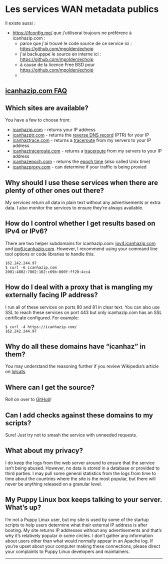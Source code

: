 
# Les services WAN metadata publics

Il existe aussi :

* https://ifconfig.me/  que j'utiliserai toujours ne préférenc à icanhazip.com :
  * parce que j'ai trouvé le code source de ce service ici : https://github.com/mpolden/echoip
  * j'ai backupppé le source en interne ici : https://github.com/mpolden/echoip
  * à cause de la licence Free BSD pour https://github.com/mpolden/echoip
  *


<main class="post"><div class="post-info"><p></p></div><article><h2 class="post-title"><a href="https://major.io/icanhazip-com-faq/">icanhazip.com FAQ</a></h2><div class="post-content"><h2 id="which-sites-are-available">Which sites are available?</h2><p>You have a few to choose from:</p><ul><li><a href="http://icanhazip.com">icanhazip.com</a> - returns your IP address</li><li><a href="http://icanhazptr.com">icanhazptr.com</a> - returns the <a href="https://en.wikipedia.org/wiki/Reverse_DNS_lookup">reverse DNS record</a> (PTR) for your IP</li><li><a href="http://icanhaztrace.com">icanhaztrace.com</a> - returns a <a href="https://en.wikipedia.org/wiki/Traceroute">traceroute</a> from my servers to your IP address</li><li><a href="http://icanhaztraceroute.com">icanhaztraceroute.com</a> - returns a <a href="https://en.wikipedia.org/wiki/Traceroute">traceroute</a> from my servers to your IP address</li><li><a href="http://icanhazepoch.com">icanhazepoch.com</a> - returns the <a href="https://en.wikipedia.org/wiki/Unix_time">epoch time</a> (also called Unix time)</li><li><a href="http://icanhazproxy.com">icanhazproxy.com</a> - can determine if your traffic is being proxied</li></ul><h2 id="why-should-i-use-these-services-when-there-are-plenty-of-other-ones-out-there">Why should I use these services when there are plenty of other ones out there?</h2><p>My services return all data in plain text without any advertisements or extra data. I also monitor the services to ensure they’re always available.</p><h2 id="how-do-i-control-whether-i-get-results-based-on-ipv4-or-ipv6">How do I control whether I get results based on IPv4 or IPv6?</h2><p>There are two helper subdomains for icanhazip.com: <a href="http://ipv4.icanhazip.com">ipv4.icanhazip.com</a> and <a href="http://ipv6.icanhazip.com">ipv6.icanhazip.com</a>. However, I recommend using your command line tool options or code libraries to handle this:</p><pre class=" language-none"><code class="language-$ language-none" data-lang="$">162.242.244.97
$ curl -6 icanhazip.com
2001:4802:7802:102:c69b:800f:ff20:4cc4
</code></pre><h2 id="how-do-i-deal-with-a-proxy-that-is-mangling-my-externally-facing-ip-address">How do I deal with a proxy that is mangling my externally facing IP address?</h2><p>I run all of these services on ports 80 and 81 in clear text. You can also use SSL to reach these services on port 443 but only icanhazip.com has an SSL certificate configured. For example:</p><pre><code>$ curl -4 https://icanhazip.com/
162.242.244.97
</code></pre><h2 id="why-do-all-these-domains-have-icanhaz-in-them">Why do all these domains have “icanhaz” in them?</h2><p>You may understand the reasoning further if you review Wikipedia’s article on <a href="http://en.wikipedia.org/wiki/Lolcat">lolcats</a>.</p><h2 id="where-can-i-get-the-source">Where can I get the source?</h2><p>Roll on over to <a href="https://github.com/major/icanhaz">GitHub</a>!</p><h2 id="can-i-add-checks-against-these-domains-to-my-scripts">Can I add checks against these domains to my scripts?</h2><p>Sure! Just try not to smash the service with unneeded requests.</p><h2 id="what-about-my-privacy">What about my privacy?</h2><p>I do keep the logs from the web server around to ensure that the service isn’t being abused. However, no data is stored in a database or provided to third parties. I may pull some general statistics from the logs from time to time about the countries where the site is the most popular, but there will never be anything released on a granular level.</p><h2 id="my-puppy-linux-box-keeps-talking-to-your-server-whats-up">My Puppy Linux box keeps talking to your server. What’s up?</h2><p>I’m not a Puppy Linux user, but my site is used by some of the startup scripts to help users determine what their external IP address is after booting. My site returns IP addresses without any advertisements and that’s why it’s relatively popular in some circles. I don’t gather any information about users other than what would normally appear in an Apache log. If you’re upset about your computer making these connections, please direct your complaints to Puppy Linux developers and maintainers.</p></div></article><hr><div class="post-info"></div></main>
